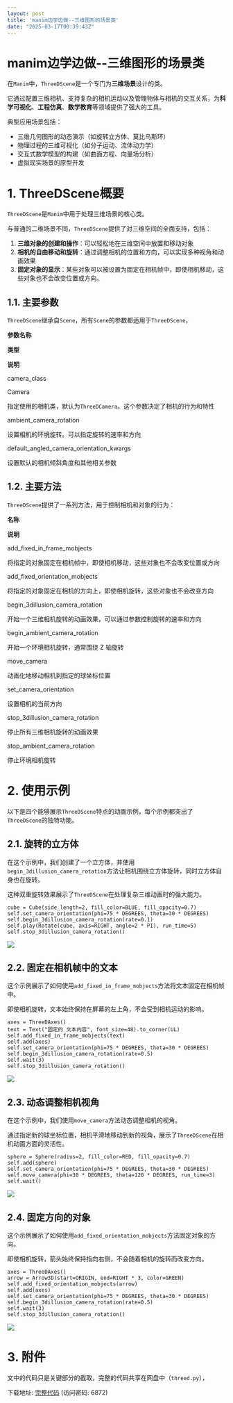 ```yaml
---
layout: post
title: 'manim边学边做--三维图形的场景类'
date: "2025-03-17T00:39:43Z"
---
```

manim边学边做--三维图形的场景类
===================

在`Manim`中，`ThreeDScene`是一个专门为**三维场景**设计的类。

它通过配置三维相机、支持复杂的相机运动以及管理物体与相机的交互关系，为**科学可视化**、**工程仿真**、**数学教育**等领域提供了强大的工具。

典型应用场景包括：

*   三维几何图形的动态演示（如旋转立方体、莫比乌斯环）
*   物理过程的三维可视化（如分子运动、流体动力学）
*   交互式数学模型的构建（如曲面方程、向量场分析）
*   虚拟现实场景的原型开发

1\. ThreeDScene概要
=================

`ThreeDScene`是`Manim`中用于处理三维场景的核心类。

与普通的二维场景不同，`ThreeDScene`提供了对三维空间的全面支持，包括：

1.  **三维对象的创建和操作**：可以轻松地在三维空间中放置和移动对象
2.  **相机的自由移动和旋转**：通过调整相机的位置和方向，可以实现多种视角和动画效果
3.  **固定对象的显示**：某些对象可以被设置为固定在相机帧中，即使相机移动，这些对象也不会改变位置或方向。

1.1. 主要参数
---------

`ThreeDScene`继承自`Scene`，所有`Scene`的参数都适用于`ThreeDScene`，

**参数名称**

**类型**

**说明**

camera\_class

Camera

指定使用的相机类，默认为`ThreeDCamera`。这个参数决定了相机的行为和特性

ambient\_camera\_rotation

设置相机的环境旋转。可以指定旋转的速率和方向

default\_angled\_camera\_orientation\_kwargs

设置默认的相机倾斜角度和其他相关参数

1.2. 主要方法
---------

`ThreeDScene`提供了一系列方法，用于控制相机和对象的行为：

**名称**

**说明**

add\_fixed\_in\_frame\_mobjects

将指定的对象固定在相机帧中，即使相机移动，这些对象也不会改变位置或方向

add\_fixed\_orientation\_mobjects

将指定的对象固定在相机的方向上，即使相机旋转，这些对象也不会改变方向

begin\_3dillusion\_camera\_rotation

开始一个三维相机旋转的动画效果，可以通过参数控制旋转的速率和方向

begin\_ambient\_camera\_rotation

开始一个环境相机旋转，通常围绕 Z 轴旋转

move\_camera

动画化地移动相机到指定的球坐标位置

set\_camera\_orientation

设置相机的当前方向

stop\_3dillusion\_camera\_rotation

停止所有三维相机旋转的动画效果

stop\_ambient\_camera\_rotation

停止环境相机旋转

2\. 使用示例
========

以下是四个能够展示`ThreeDScene`特点的动画示例，每个示例都突出了`ThreeDScene`的独特功能。

2.1. 旋转的立方体
-----------

在这个示例中，我们创建了一个立方体，并使用`begin_3dillusion_camera_rotation`方法让相机围绕立方体旋转，同时立方体自身也在旋转。

这种双重旋转效果展示了`ThreeDScene`在处理复杂三维动画时的强大能力。

    cube = Cube(side_length=2, fill_color=BLUE, fill_opacity=0.7)
    self.set_camera_orientation(phi=75 * DEGREES, theta=30 * DEGREES)
    self.begin_3dillusion_camera_rotation(rate=0.1)
    self.play(Rotate(cube, axis=RIGHT, angle=2 * PI), run_time=5)
    self.stop_3dillusion_camera_rotation()
    

![](https://img2024.cnblogs.com/blog/83005/202503/83005-20250316092029140-1177638021.gif)

2.2. 固定在相机帧中的文本
---------------

这个示例展示了如何使用`add_fixed_in_frame_mobjects`方法将文本固定在相机帧中。

即使相机旋转，文本始终保持在屏幕的左上角，不会受到相机运动的影响。

    axes = ThreeDAxes()
    text = Text("固定的 文本内容", font_size=48).to_corner(UL)
    self.add_fixed_in_frame_mobjects(text)
    self.add(axes)
    self.set_camera_orientation(phi=75 * DEGREES, theta=30 * DEGREES)
    self.begin_3dillusion_camera_rotation(rate=0.5)
    self.wait(3)
    self.stop_3dillusion_camera_rotation()
    

![](https://img2024.cnblogs.com/blog/83005/202503/83005-20250316092029078-357491759.gif)

2.3. 动态调整相机视角
-------------

在这个示例中，我们使用`move_camera`方法动态调整相机的视角。

通过指定新的球坐标位置，相机平滑地移动到新的视角，展示了`ThreeDScene`在相机动画方面的灵活性。

    sphere = Sphere(radius=2, fill_color=RED, fill_opacity=0.7)
    self.add(sphere)
    self.set_camera_orientation(phi=75 * DEGREES, theta=30 * DEGREES)
    self.move_camera(phi=30 * DEGREES, theta=120 * DEGREES, run_time=3)
    self.wait()
    

![](https://img2024.cnblogs.com/blog/83005/202503/83005-20250316092029221-1729699457.gif)

2.4. 固定方向的对象
------------

这个示例展示了如何使用`add_fixed_orientation_mobjects`方法固定对象的方向。

即使相机旋转，箭头始终保持指向右侧，不会随着相机的旋转而改变方向。

    axes = ThreeDAxes()
    arrow = Arrow3D(start=ORIGIN, end=RIGHT * 3, color=GREEN)
    self.add_fixed_orientation_mobjects(arrow)
    self.add(axes)
    self.set_camera_orientation(phi=75 * DEGREES, theta=30 * DEGREES)
    self.begin_3dillusion_camera_rotation(rate=0.5)
    self.wait(3)
    self.stop_3dillusion_camera_rotation()
    

![](https://img2024.cnblogs.com/blog/83005/202503/83005-20250316092029057-744003577.gif)

3\. 附件
======

文中的代码只是关键部分的截取，完整的代码共享在网盘中（`threed.py`），

下载地址: [完整代码](https://url11.ctfile.com/d/45455611-65421115-a8be22?p=6872) (访问密码: 6872)